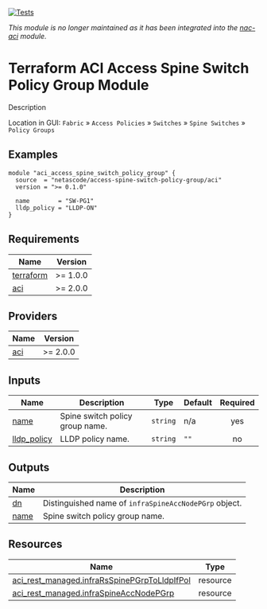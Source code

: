 <!-- BEGIN_TF_DOCS -->
[![Tests](https://github.com/netascode/terraform-aci-access-spine-switch-policy-group/actions/workflows/test.yml/badge.svg)](https://github.com/netascode/terraform-aci-access-spine-switch-policy-group/actions/workflows/test.yml)

*This module is no longer maintained as it has been integrated into the [nac-aci](https://github.com/netascode/terraform-aci-nac-aci) module.*

# Terraform ACI Access Spine Switch Policy Group Module

Description

Location in GUI:
`Fabric` » `Access Policies` » `Switches` » `Spine Switches` » `Policy Groups`

## Examples

```hcl
module "aci_access_spine_switch_policy_group" {
  source  = "netascode/access-spine-switch-policy-group/aci"
  version = ">= 0.1.0"

  name        = "SW-PG1"
  lldp_policy = "LLDP-ON"
}
```

## Requirements

| Name | Version |
|------|---------|
| <a name="requirement_terraform"></a> [terraform](#requirement\_terraform) | >= 1.0.0 |
| <a name="requirement_aci"></a> [aci](#requirement\_aci) | >= 2.0.0 |

## Providers

| Name | Version |
|------|---------|
| <a name="provider_aci"></a> [aci](#provider\_aci) | >= 2.0.0 |

## Inputs

| Name | Description | Type | Default | Required |
|------|-------------|------|---------|:--------:|
| <a name="input_name"></a> [name](#input\_name) | Spine switch policy group name. | `string` | n/a | yes |
| <a name="input_lldp_policy"></a> [lldp\_policy](#input\_lldp\_policy) | LLDP policy name. | `string` | `""` | no |

## Outputs

| Name | Description |
|------|-------------|
| <a name="output_dn"></a> [dn](#output\_dn) | Distinguished name of `infraSpineAccNodePGrp` object. |
| <a name="output_name"></a> [name](#output\_name) | Spine switch policy group name. |

## Resources

| Name | Type |
|------|------|
| [aci_rest_managed.infraRsSpinePGrpToLldpIfPol](https://registry.terraform.io/providers/CiscoDevNet/aci/latest/docs/resources/rest_managed) | resource |
| [aci_rest_managed.infraSpineAccNodePGrp](https://registry.terraform.io/providers/CiscoDevNet/aci/latest/docs/resources/rest_managed) | resource |
<!-- END_TF_DOCS -->